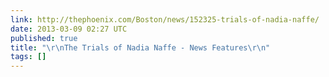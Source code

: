 ```yaml
---
link: http://thephoenix.com/Boston/news/152325-trials-of-nadia-naffe/
date: 2013-03-09 02:27 UTC
published: true
title: "\r\nThe Trials of Nadia Naffe - News Features\r\n"
tags: []
---
```



